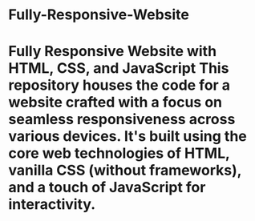 # Fully-Responsive-Website
# Fully Responsive Website with HTML, CSS, and JavaScript  This repository houses the code for a website crafted with a focus on seamless responsiveness across various devices. It's built using the core web technologies of HTML, vanilla CSS (without frameworks), and a touch of JavaScript for interactivity.
